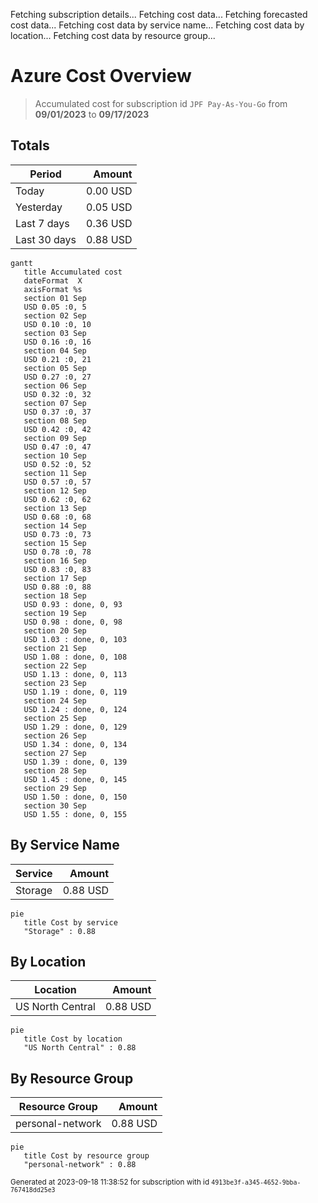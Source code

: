 Fetching subscription details...
Fetching cost data...
Fetching forecasted cost data...
Fetching cost data by service name...
Fetching cost data by location...
Fetching cost data by resource group...
# Azure Cost Overview

> Accumulated cost for subscription id `JPF Pay-As-You-Go` from **09/01/2023** to **09/17/2023**

## Totals

|Period|Amount|
|---|---:|
|Today|0.00 USD|
|Yesterday|0.05 USD|
|Last 7 days|0.36 USD|
|Last 30 days|0.88 USD|

```mermaid
gantt
   title Accumulated cost
   dateFormat  X
   axisFormat %s
   section 01 Sep
   USD 0.05 :0, 5
   section 02 Sep
   USD 0.10 :0, 10
   section 03 Sep
   USD 0.16 :0, 16
   section 04 Sep
   USD 0.21 :0, 21
   section 05 Sep
   USD 0.27 :0, 27
   section 06 Sep
   USD 0.32 :0, 32
   section 07 Sep
   USD 0.37 :0, 37
   section 08 Sep
   USD 0.42 :0, 42
   section 09 Sep
   USD 0.47 :0, 47
   section 10 Sep
   USD 0.52 :0, 52
   section 11 Sep
   USD 0.57 :0, 57
   section 12 Sep
   USD 0.62 :0, 62
   section 13 Sep
   USD 0.68 :0, 68
   section 14 Sep
   USD 0.73 :0, 73
   section 15 Sep
   USD 0.78 :0, 78
   section 16 Sep
   USD 0.83 :0, 83
   section 17 Sep
   USD 0.88 :0, 88
   section 18 Sep
   USD 0.93 : done, 0, 93
   section 19 Sep
   USD 0.98 : done, 0, 98
   section 20 Sep
   USD 1.03 : done, 0, 103
   section 21 Sep
   USD 1.08 : done, 0, 108
   section 22 Sep
   USD 1.13 : done, 0, 113
   section 23 Sep
   USD 1.19 : done, 0, 119
   section 24 Sep
   USD 1.24 : done, 0, 124
   section 25 Sep
   USD 1.29 : done, 0, 129
   section 26 Sep
   USD 1.34 : done, 0, 134
   section 27 Sep
   USD 1.39 : done, 0, 139
   section 28 Sep
   USD 1.45 : done, 0, 145
   section 29 Sep
   USD 1.50 : done, 0, 150
   section 30 Sep
   USD 1.55 : done, 0, 155
```

## By Service Name

|Service|Amount|
|---|---:|
|Storage|0.88 USD|

```mermaid
pie
   title Cost by service
   "Storage" : 0.88
```

## By Location

|Location|Amount|
|---|---:|
|US North Central|0.88 USD|

```mermaid
pie
   title Cost by location
   "US North Central" : 0.88
```

## By Resource Group

|Resource Group|Amount|
|---|---:|
|personal-network|0.88 USD|

```mermaid
pie
   title Cost by resource group
   "personal-network" : 0.88
```

<sup>Generated at 2023-09-18 11:38:52 for subscription with id `4913be3f-a345-4652-9bba-767418dd25e3`</sup>

